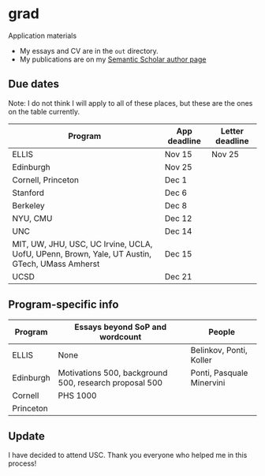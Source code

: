 # grad
Application materials

- My essays and CV are in the `out` directory.
- My publications are on my [Semantic Scholar author page](https://www.semanticscholar.org/author/Matthew-Finlayson/1580418311)

## Due dates

Note: I do not think I will apply to all of these places, but these are the ones on the table currently.

| Program                                                                                       | App deadline | Letter deadline |
|-----------------------------------------------------------------------------------------------|--------------|-----------------|
| ELLIS                                                                                         | Nov 15       | Nov 25          |
| Edinburgh                                                                                     | Nov 25       |                 |
| Cornell, Princeton                                                                            | Dec 1        |                 |
| Stanford                                                                                      | Dec 6        |
| Berkeley                                                                                      | Dec 8        |
| NYU, CMU                                                                                      | Dec 12       |
| UNC                                                                                           | Dec 14       |
| MIT, UW, JHU, USC, UC Irvine, UCLA, UofU, UPenn, Brown, Yale, UT Austin, GTech, UMass Amherst | Dec 15       |
| UCSD                                                                                          | Dec 21       |

## Program-specific info

| Program   | Essays beyond SoP and wordcount                        | People                    |
|-----------|--------------------------------------------------------|---------------------------|
| ELLIS     | None                                                   | Belinkov, Ponti, Koller   |
| Edinburgh | Motivations 500, background 500, research proposal 500 | Ponti, Pasquale Minervini |
| Cornell   | PHS 1000                                               |                           |
| Princeton |                                                        |                           |

## Update

I have decided to attend USC.
Thank you everyone who helped me in this process!